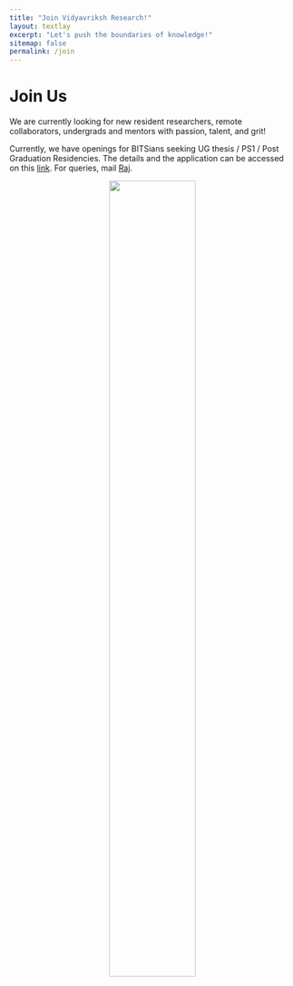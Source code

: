 ```yaml
---
title: "Join Vidyavriksh Research!"
layout: textlay
excerpt: "Let's push the boundaries of knowledge!"
sitemap: false
permalink: /join
---
```


# Join Us

We are currently looking for new resident researchers, remote collaborators, undergrads and mentors with passion, talent, and grit! 

Currently, we have openings for BITSians seeking UG thesis / PS1 / Post Graduation Residencies. The details and the application can be accessed on this [link](https://goo.gl/forms/JG2xIweSe5OXLflB3). For queries, mail [Raj](mailto:raj@vidyavriksh.in). 

<center>
<figure>
<img src="{{ site.url }}{{ site.baseurl }}/images/sid.jpg" width="60%">
</figure>
</center>